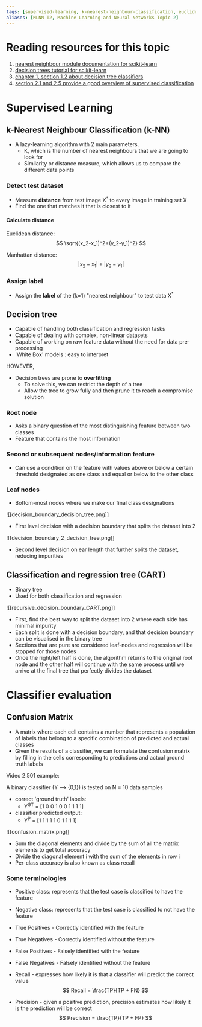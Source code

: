 ```yaml
---
tags: [supervised-learning, k-nearest-neighbour-classification, euclidean-distance, manhattan-distance, label, decision-tree, decision-boundary, classification-and-regression-tree, classifier-evaluation, confusion-matrix]
aliases: [MLNN T2, Machine Learning and Neural Networks Topic 2]
---
```


# Reading resources for this topic

1. [nearest neighbour module documentation for scikit-learn](http://scikit-learn.org/stable/modules/neighbors.html)
2. [decision trees tutorial for scikit-learn](https://scikit-learn.org/stable/modules/tree.html)
3. [chapter 1, section 1.2 about decision tree classifiers](https://ebookcentral.proquest.com/lib/londonww/detail.action?docID=6642860&ppg=1)
4. [section 2.1 and 2.5 provide a good overview of supervised classification](https://ebookcentral.proquest.com/lib/londonww/detail.action?docID=3339851&query=introduction+to+machine+learning+alpaydin)

# Supervised Learning

## k-Nearest Neighbour Classification (k-NN)

- A lazy-learning algorithm with 2 main parameters. 
	- K, which is the number of nearest neighbours that we are going to look for
	- Similarity or distance measure, which allows us to compare the different data points

### Detect test dataset

- Measure <b>distance</b> from test image X<sup>*</sup> to every image in training set X
- Find the one that matches it that is closest to it

#### Calculate distance

Euclidean distance:
$$ \sqrt{(x_2-x_1)^2+(y_2-y_1)^2} $$

Manhattan distance:
$$ |x_2-x_1|+|y_2-y_1| $$

### Assign label

- Assign the <b>label</b> of the (k=1) "nearest neighbour" to test data X<sup>*</sup> 

## Decision tree

- Capable of handling both classification and regression tasks
- Capable of dealing with complex, non-linear datasets
- Capable of working on raw feature data without the need for data pre-processing
- 'White Box' models : easy to interpret

HOWEVER, 
- Decision trees are prone to <b>overfitting</b>
	- To solve this, we can restrict the depth of a tree
	- Allow the tree to grow fully and then prune it to reach a compromise solution

### Root node

- Asks a binary question of the most distinguishing feature between two classes
- Feature that contains the most information

### Second or subsequent nodes/information feature

- Can use a condition on the feature with values above or below a certain threshold designated as one class and equal or  below to the other class

### Leaf nodes

- Bottom-most nodes where we make our final class designations

![[decision_boundary_decision_tree.png]]

- First level decision with a decision boundary that splits the dataset into 2

![[decision_boundary_2_decision_tree.png]]

- Second level decision on ear length that further splits the dataset, reducing impurities

## Classification and regression tree (CART)

- Binary tree
- Used for both classification and regression

![[recursive_decision_boundary_CART.png]]

- First, find the best way to split the dataset into 2 where each side has minimal impurity
- Each split is done with a decision boundary, and that decision boundary can be visualised in the binary tree
- Sections that are pure are considered leaf-nodes and regression will be stopped for those nodes
- Once the right/left half is done, the algorithm returns to the original root node and the other half will continue with the same process until we arrive at the final tree that perfectly divides the dataset

# Classifier evaluation

## Confusion Matrix

- A matrix where each cell contains a number that represents a population of labels that belong to a specific combination of predicted and actual classes
- Given the results of a classifier, we can formulate the confusion matrix by filling in the cells corresponding to predictions and actual ground truth labels

Video 2.501 example:

A binary classifier (Y --> {0,1}) is tested on N = 10 data samples
- correct 'ground truth' labels: 
	- Y<sup>GT</sup> = [1 0 0 1 0 0 1 1 1 1]
- classifier predicted output: 
	- Y<sup>P</sup> =   [1 1 1 1 1 0 1 1 1 1]

![[confusion_matrix.png]]

- Sum the diagonal elements and divide by the sum of all the matrix elements to get total accuracy
- Divide the diagonal element i with the sum of the elements in row i
- Per-class accuracy is also known as class recall

### Some terminologies

- Positive class: represents that the test case is classified to have the feature
- Negative class: represents that the test case is classified to not have the feature

- True Positives - Correctly identified with the feature
- True Negatives - Correctly identified without the feature
- False Positives - Falsely identified with the feature
- False Negatives - Falsely identified without the feature

- Recall - expresses how likely it is that a classifier will predict the correct value
$$ Recall = \frac{TP}{TP + FN} $$

- Precision - given a positive prediction, precision estimates how likely it is the prediction will be correct
$$ Precision = \frac{TP}{TP + FP} $$